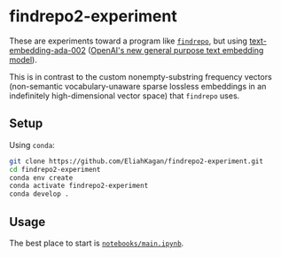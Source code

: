 # findrepo2-experiment

These are experiments toward a program like
[`findrepo`](https://github.com/EliahKagan/newrepo-findrepo#using-findrepo),
but using
[text-embedding-ada-002](https://platform.openai.com/docs/guides/embeddings/embedding-models)
([OpenAI's new general purpose text embedding
model](https://openai.com/blog/new-and-improved-embedding-model/)).

This is in contrast to the custom nonempty-substring frequency vectors
(non-semantic vocabulary-unaware sparse lossless embeddings in an indefinitely
high-dimensional vector space) that `findrepo` uses.

## Setup

Using `conda`:

```sh
git clone https://github.com/EliahKagan/findrepo2-experiment.git
cd findrepo2-experiment
conda env create
conda activate findrepo2-experiment
conda develop .
```

## Usage

The best place to start is [`notebooks/main.ipynb`](notebooks/main.ipynb).
